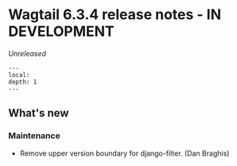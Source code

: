 # Wagtail 6.3.4 release notes - IN DEVELOPMENT

_Unreleased_

```{contents}
---
local:
depth: 1
---
```

## What's new


### Maintenance

 * Remove upper version boundary for django-filter. (Dan Braghis)
